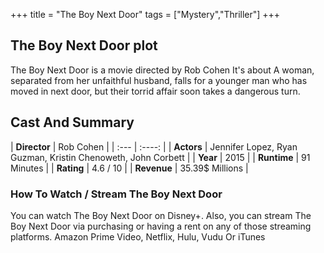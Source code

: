 +++
title = "The Boy Next Door"
tags = ["Mystery","Thriller"]
+++
## The Boy Next Door plot
The Boy Next Door is a movie directed by Rob Cohen It's about A woman, separated from her unfaithful husband, falls for a younger man who has moved in next door, but their torrid affair soon takes a dangerous turn.
## Cast And Summary
| **Director**      | Rob Cohen |
    | :---        |    :----:   |
    |  **Actors** | Jennifer Lopez, Ryan Guzman, Kristin Chenoweth, John Corbett |
    | **Year**   | 2015    |
    |  **Runtime** | 91 Minutes |
    |  **Rating** | 4.6 / 10 | 
    |  **Revenue** | 35.39$ Millions |
### How To Watch / Stream The Boy Next Door
You can watch The Boy Next Door on Disney+.
Also, you can stream The Boy Next Door via purchasing or having a rent on any of those streaming platforms.
Amazon Prime Video, Netflix, Hulu, Vudu Or iTunes